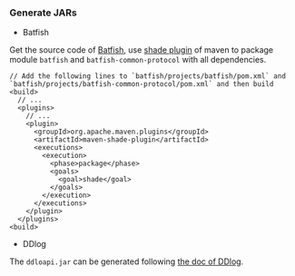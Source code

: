 ### Generate JARs

- Batfish

Get the source code of [Batfish](https://github.com/batfish/batfish/tree/v2019.11.20), use [shade plugin](https://maven.apache.org/plugins/maven-shade-plugin/) of maven to package module `batfish` and `batfish-common-protocol` with all dependencies.

```
// Add the following lines to `batfish/projects/batfish/pom.xml` and `batfish/projects/batfish-common-protocol/pom.xml` and then build
<build>
  // ...
  <plugins>
    // ...
    <plugin>
      <groupId>org.apache.maven.plugins</groupId>
      <artifactId>maven-shade-plugin</artifactId>
      <executions>
        <execution>
          <phase>package</phase>
          <goals>
            <goal>shade</goal>
          </goals>
        </execution>
      </executions>
    </plugin>
  </plugins>
<build>
```

- DDlog

The `ddloapi.jar` can be generated following [the doc of DDlog](https://github.com/vmware/differential-datalog/blob/master/doc/java_api.md#compile-ddlog-java-bindings).
